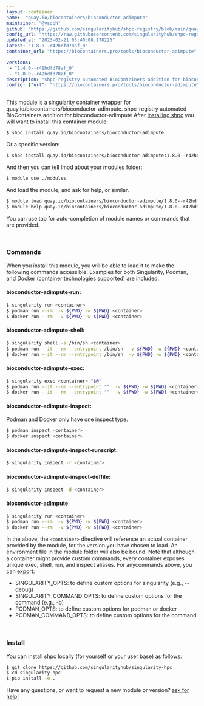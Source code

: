```yaml
---
layout: container
name:  "quay.io/biocontainers/bioconductor-adimpute"
maintainer: "@vsoch"
github: "https://github.com/singularityhub/shpc-registry/blob/main/quay.io/biocontainers/bioconductor-adimpute/container.yaml"
config_url: "https://raw.githubusercontent.com/singularityhub/shpc-registry/main/quay.io/biocontainers/bioconductor-adimpute/container.yaml"
updated_at: "2023-02-21 03:40:08.178225"
latest: "1.8.0--r42hdfd78af_0"
container_url: "https://biocontainers.pro/tools/bioconductor-adimpute"

versions:
 - "1.4.0--r41hdfd78af_0"
 - "1.8.0--r42hdfd78af_0"
description: "shpc-registry automated BioContainers addition for bioconductor-adimpute"
config: {"url": "https://biocontainers.pro/tools/bioconductor-adimpute", "maintainer": "@vsoch", "description": "shpc-registry automated BioContainers addition for bioconductor-adimpute", "latest": {"1.8.0--r42hdfd78af_0": "sha256:5055a64eb040e9e13877a0e618edca610b8b0e32f7291f8907689d758cdaaf3a"}, "tags": {"1.4.0--r41hdfd78af_0": "sha256:ebcf5db69ec9401d810212cc32f7e584f4c76f70a5eb0394ea60beb61c1b5772", "1.8.0--r42hdfd78af_0": "sha256:5055a64eb040e9e13877a0e618edca610b8b0e32f7291f8907689d758cdaaf3a"}, "docker": "quay.io/biocontainers/bioconductor-adimpute"}
---
```


This module is a singularity container wrapper for quay.io/biocontainers/bioconductor-adimpute.
shpc-registry automated BioContainers addition for bioconductor-adimpute
After [installing shpc](#install) you will want to install this container module:


```bash
$ shpc install quay.io/biocontainers/bioconductor-adimpute
```

Or a specific version:

```bash
$ shpc install quay.io/biocontainers/bioconductor-adimpute:1.8.0--r42hdfd78af_0
```

And then you can tell lmod about your modules folder:

```bash
$ module use ./modules
```

And load the module, and ask for help, or similar.

```bash
$ module load quay.io/biocontainers/bioconductor-adimpute/1.8.0--r42hdfd78af_0
$ module help quay.io/biocontainers/bioconductor-adimpute/1.8.0--r42hdfd78af_0
```

You can use tab for auto-completion of module names or commands that are provided.

<br>

### Commands

When you install this module, you will be able to load it to make the following commands accessible.
Examples for both Singularity, Podman, and Docker (container technologies supported) are included.

#### bioconductor-adimpute-run:

```bash
$ singularity run <container>
$ podman run --rm  -v ${PWD} -w ${PWD} <container>
$ docker run --rm  -v ${PWD} -w ${PWD} <container>
```

#### bioconductor-adimpute-shell:

```bash
$ singularity shell -s /bin/sh <container>
$ podman run --it --rm --entrypoint /bin/sh  -v ${PWD} -w ${PWD} <container>
$ docker run --it --rm --entrypoint /bin/sh  -v ${PWD} -w ${PWD} <container>
```

#### bioconductor-adimpute-exec:

```bash
$ singularity exec <container> "$@"
$ podman run --it --rm --entrypoint ""  -v ${PWD} -w ${PWD} <container> "$@"
$ docker run --it --rm --entrypoint ""  -v ${PWD} -w ${PWD} <container> "$@"
```

#### bioconductor-adimpute-inspect:

Podman and Docker only have one inspect type.

```bash
$ podman inspect <container>
$ docker inspect <container>
```

#### bioconductor-adimpute-inspect-runscript:

```bash
$ singularity inspect -r <container>
```

#### bioconductor-adimpute-inspect-deffile:

```bash
$ singularity inspect -d <container>
```



#### bioconductor-adimpute

```bash
$ singularity run <container>
$ podman run --rm  -v ${PWD} -w ${PWD} <container>
$ docker run --rm  -v ${PWD} -w ${PWD} <container>
```


In the above, the `<container>` directive will reference an actual container provided
by the module, for the version you have chosen to load. An environment file in the
module folder will also be bound. Note that although a container
might provide custom commands, every container exposes unique exec, shell, run, and
inspect aliases. For anycommands above, you can export:

 - SINGULARITY_OPTS: to define custom options for singularity (e.g., --debug)
 - SINGULARITY_COMMAND_OPTS: to define custom options for the command (e.g., -b)
 - PODMAN_OPTS: to define custom options for podman or docker
 - PODMAN_COMMAND_OPTS: to define custom options for the command

<br>

### Install

You can install shpc locally (for yourself or your user base) as follows:

```bash
$ git clone https://github.com/singularityhub/singularity-hpc
$ cd singularity-hpc
$ pip install -e .
```

Have any questions, or want to request a new module or version? [ask for help!](https://github.com/singularityhub/singularity-hpc/issues)